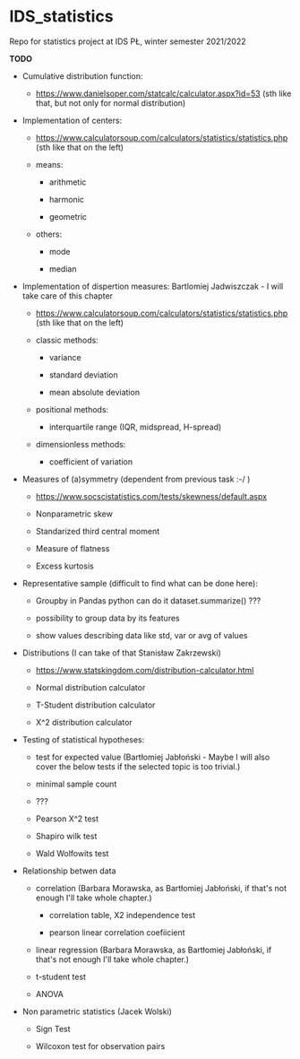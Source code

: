 # IDS_statistics
Repo for statistics project at IDS PŁ, winter semester 2021/2022

<b>TODO</b>

- Cumulative distribution function:

    - https://www.danielsoper.com/statcalc/calculator.aspx?id=53 (sth like that, but not only for normal distribution)

- Implementation of centers:

    - https://www.calculatorsoup.com/calculators/statistics/statistics.php (sth like that on the left)

    - means:

        - arithmetic

        - harmonic

        - geometric

    - others:

        - mode

        - median



- Implementation of dispertion measures: Bartlomiej Jadwiszczak - I will take care of this chapter

    - https://www.calculatorsoup.com/calculators/statistics/statistics.php (sth like that on the left)

    - classic methods:

        - variance

        - standard deviation

        - mean absolute deviation

    - positional methods:

        - interquartile range (IQR, midspread, H-spread)

    - dimensionless methods:

        - coefficient of variation



- Measures of (a)symmetry (dependent from previous task :-/ )

    - https://www.socscistatistics.com/tests/skewness/default.aspx

    - Nonparametric skew

    - Standarized third central moment

    - Measure of flatness

    - Excess kurtosis



- Representative sample (difficult to find what can be done here):

    - Groupby in Pandas python can do it dataset.summarize() ???

    - possibility to group data by its features

    - show values describing data like std, var or avg of values



- Distributions (I can take of that Stanisław Zakrzewski)

    - https://www.statskingdom.com/distribution-calculator.html

    - Normal distribution calculator

    - T-Student distribution calculator

    - X^2 distribution calculator



- Testing of statistical hypotheses:

    - test for expected value (Bartłomiej Jabłoński - Maybe I will also cover the below tests if the selected topic is too trivial.)

    - minimal sample count

    - ???

    - Pearson X^2 test

    - Shapiro wilk test

    - Wald Wolfowits test



- Relationship betwen data

    - correlation (Barbara Morawska, as Bartłomiej Jabłoński, if that's not enough I'll take whole chapter.)

        - correlation table, X2 independence test

        - pearson linear correlation coefiicient

    - linear regression (Barbara Morawska, as Bartłomiej Jabłoński, if that's not enough I'll take whole chapter.)

    - t-student test

    - ANOVA



- Non parametric statistics (Jacek Wolski)

    - Sign Test

    - Wilcoxon test for observation pairs
